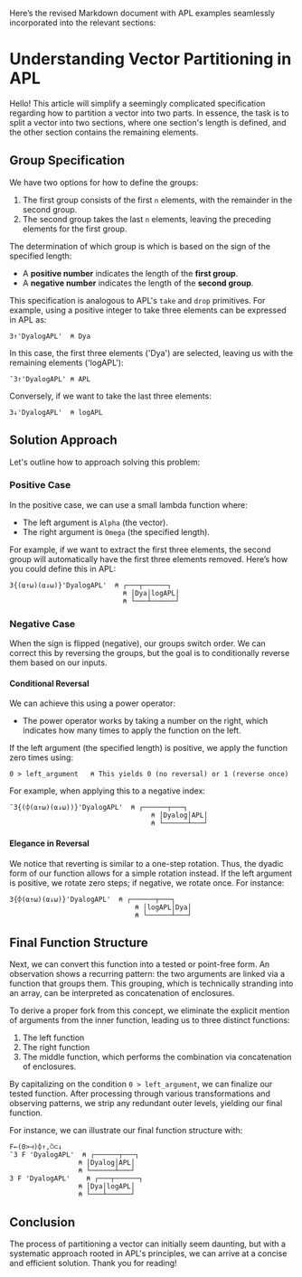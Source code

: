 Here’s the revised Markdown document with APL examples seamlessly incorporated into the relevant sections:

# Understanding Vector Partitioning in APL

Hello! This article will simplify a seemingly complicated specification regarding how to partition a vector into two parts. In essence, the task is to split a vector into two sections, where one section's length is defined, and the other section contains the remaining elements.

## Group Specification

We have two options for how to define the groups:
1. The first group consists of the first `n` elements, with the remainder in the second group.
2. The second group takes the last `n` elements, leaving the preceding elements for the first group.

The determination of which group is which is based on the sign of the specified length:
- A **positive number** indicates the length of the **first group**.
- A **negative number** indicates the length of the **second group**.

This specification is analogous to APL's `take` and `drop` primitives. For example, using a positive integer to take three elements can be expressed in APL as:

```apl
3↑'DyalogAPL'  ⍝ Dya
```

In this case, the first three elements ('Dya') are selected, leaving us with the remaining elements ('logAPL'):

```apl
¯3↑'DyalogAPL' ⍝ APL
```

Conversely, if we want to take the last three elements:

```apl
3↓'DyalogAPL'  ⍝ logAPL
```

## Solution Approach

Let's outline how to approach solving this problem:

### Positive Case

In the positive case, we can use a small lambda function where:
- The left argument is `Alpha` (the vector).
- The right argument is `Omega` (the specified length).

For example, if we want to extract the first three elements, the second group will automatically have the first three elements removed. Here’s how you could define this in APL:

```apl
3{(⍺↑⍵)(⍺↓⍵)}'DyalogAPL'  ⍝ ┌───┬──────┐
                            ⍝ │Dya│logAPL│
                            ⍝ └───┴──────┘
```

### Negative Case

When the sign is flipped (negative), our groups switch order. We can correct this by reversing the groups, but the goal is to conditionally reverse them based on our inputs.

#### Conditional Reversal

We can achieve this using a power operator:
- The power operator works by taking a number on the right, which indicates how many times to apply the function on the left.

If the left argument (the specified length) is positive, we apply the function zero times using:

```apl
0 > left_argument   ⍝ This yields 0 (no reversal) or 1 (reverse once)
```

For example, when applying this to a negative index:

```apl
¯3{(⌽(⍺↑⍵)(⍺↓⍵))}'DyalogAPL'  ⍝ ┌──────┬───┐
                                   ⍝ │Dyalog│APL│
                                   ⍝ └──────┴───┘
```

#### Elegance in Reversal

We notice that reverting is similar to a one-step rotation. Thus, the dyadic form of our function allows for a simple rotation instead. If the left argument is positive, we rotate zero steps; if negative, we rotate once. For instance:

```apl
3{⌽(⍺↑⍵)(⍺↓⍵)}'DyalogAPL'  ⍝ ┌──────┬───┐
                               ⍝ │logAPL│Dya│
                               ⍝ └──────┴───┘
```

## Final Function Structure

Next, we can convert this function into a tested or point-free form. An observation shows a recurring pattern: the two arguments are linked via a function that groups them. This grouping, which is technically stranding into an array, can be interpreted as concatenation of enclosures.

To derive a proper fork from this concept, we eliminate the explicit mention of arguments from the inner function, leading us to three distinct functions:
1. The left function
2. The right function
3. The middle function, which performs the combination via concatenation of enclosures.

By capitalizing on the condition `0 > left_argument`, we can finalize our tested function. After processing through various transformations and observing patterns, we strip any redundant outer levels, yielding our final function.

For instance, we can illustrate our final function structure with:

```apl
F←(0>⊣)⌽↑,⍥⊂↓
¯3 F 'DyalogAPL'  ⍝ ┌──────┬───┐
                 ⍝ │Dyalog│APL│
                 ⍝ └──────┴───┘
3 F 'DyalogAPL'    ⍝ ┌───┬──────┐
                 ⍝ │Dya│logAPL│
                 ⍝ └───┴──────┘
```

## Conclusion

The process of partitioning a vector can initially seem daunting, but with a systematic approach rooted in APL's principles, we can arrive at a concise and efficient solution. Thank you for reading!